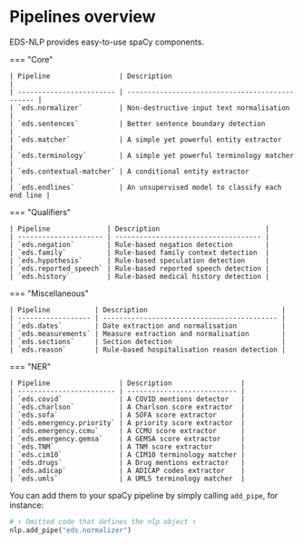 # Pipelines overview

EDS-NLP provides easy-to-use spaCy components.

=== "Core"

    | Pipeline                 | Description                                     |
    | ------------------------ | ----------------------------------------------- |
    | `eds.normalizer`         | Non-destructive input text normalisation        |
    | `eds.sentences`          | Better sentence boundary detection              |
    | `eds.matcher`            | A simple yet powerful entity extractor          |
    | `eds.terminology`        | A simple yet powerful terminology matcher       |
    | `eds.contextual-matcher` | A conditional entity extractor                  |
    | `eds.endlines`           | An unsupervised model to classify each end line |

=== "Qualifiers"

    | Pipeline              | Description                          |
    | --------------------- | ------------------------------------ |
    | `eds.negation`        | Rule-based negation detection        |
    | `eds.family`          | Rule-based family context detection  |
    | `eds.hypothesis`      | Rule-based speculation detection     |
    | `eds.reported_speech` | Rule-based reported speech detection |
    | `eds.history`         | Rule-based medical history detection |

=== "Miscellaneous"

    | Pipeline           | Description                                 |
    | ------------------ | ------------------------------------------- |
    | `eds.dates`        | Date extraction and normalisation           |
    | `eds.measurements` | Measure extraction and normalisation        |
    | `eds.sections`     | Section detection                           |
    | `eds.reason`       | Rule-based hospitalisation reason detection |

=== "NER"

    | Pipeline                 | Description                 |
    | ------------------------ | --------------------------- |
    | `eds.covid`              | A COVID mentions detector   |
    | `eds.charlson`           | A Charlson score extractor  |
    | `eds.sofa`               | A SOFA score extractor      |
    | `eds.emergency.priority` | A priority score extractor  |
    | `eds.emergency.ccmu`     | A CCMU score extractor      |
    | `eds.emergency.gemsa`    | A GEMSA score extractor     |
    | `eds.TNM`                | A TNM score extractor       |
    | `eds.cim10`              | A CIM10 terminology matcher |
    | `eds.drugs`              | A Drug mentions extractor   |
    | `eds.adicap`             | A ADICAP codes extractor    |
    | `eds.umls`               | A UMLS terminology matcher  |

You can add them to your spaCy pipeline by simply calling `add_pipe`, for instance:

<!-- no-check -->

```python
# ↑ Omitted code that defines the nlp object ↑
nlp.add_pipe("eds.normalizer")
```
